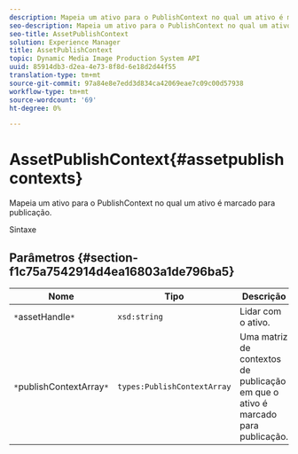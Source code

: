 ```yaml
---
description: Mapeia um ativo para o PublishContext no qual um ativo é marcado para publicação.
seo-description: Mapeia um ativo para o PublishContext no qual um ativo é marcado para publicação.
seo-title: AssetPublishContext
solution: Experience Manager
title: AssetPublishContext
topic: Dynamic Media Image Production System API
uuid: 85914db3-d2ea-4e73-8f8d-6e18d2d44f55
translation-type: tm+mt
source-git-commit: 97a84e8e7edd3d834ca42069eae7c09c00d57938
workflow-type: tm+mt
source-wordcount: '69'
ht-degree: 0%

---
```



# AssetPublishContext{#assetpublishcontexts}

Mapeia um ativo para o PublishContext no qual um ativo é marcado para publicação.

Sintaxe

## Parâmetros {#section-f1c75a7542914d4ea16803a1de796ba5}

| Nome | Tipo | Descrição |
|---|---|---|
| `*`assetHandle`*` | `xsd:string` | Lidar com o ativo. |
| `*`publishContextArray`*` | `types:PublishContextArray` | Uma matriz de contextos de publicação em que o ativo é marcado para publicação. |

